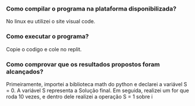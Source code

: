 ### Como compilar o programa na plataforma disponibilizada?

No linux eu utilizei o site visual code.

### Como executar o programa?

Copie o codigo e cole no replit.

### Como comprovar que os resultados propostos foram alcançados?
  
Primeiramente, importei a biblioteca math do python e declarei a variável S = 0.
A variável S representa a Solução final.
Em seguida, realizei um for que roda 10 vezes, e dentro dele realizei a operação S = 1 sobre i 

